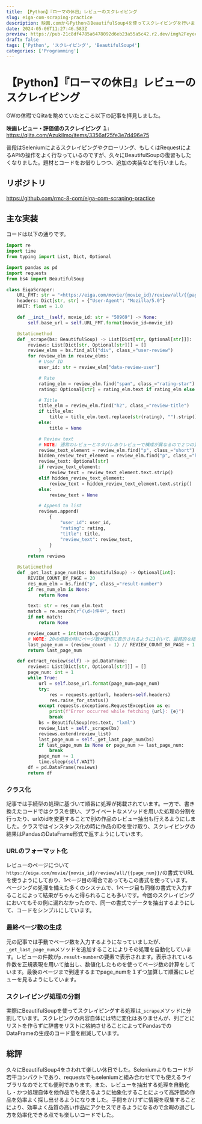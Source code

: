 ```yaml
---
title: 【Python】『ローマの休日』レビューのスクレイピング
slug: eiga-com-scraping-practice
description: 映画.comからPythonのBeautifulSoup4を使ってスクレイピングを行いました。
date: 2024-05-06T11:27:46.583Z
preview: https://pub-21c8df4785a6478092d6eb23a55a5c42.r2.dev/img%2Feyecatch%2Froma_scraping.webp
draft: false
tags: ['Python', 'スクレイピング', 'BeautifulSoup4']
categories: ['Programming']
---
```


# 【Python】『ローマの休日』レビューのスクレイピング

GWの休暇でQiitaを眺めていたところ以下の記事を拝見しました。

**映画レビュー・評価値のスクレイピング １:** <https://qiita.com/AzukiImo/items/3356af25fe3e7d496e75>

普段はSeleniumによるスクレイピングやクローリング、もしくはRequestによるAPIの操作をよく行なっているのですが、久々にBeautifulSoupの復習もしたくなりました。題材とコードをお借りしつつ、追加の実装などを行いました。

## リポジトリ

<https://github.com/rmc-8-com/eiga-com-scraping-practice>

## 主な実装

コードは以下の通りです。
```python
import re
import time
from typing import List, Dict, Optional

import pandas as pd
import requests
from bs4 import BeautifulSoup

class EigaScraper:
    URL_FMT: str = "<https://eiga.com/movie/{movie_id}/review/all/{{page_num}}/>"
    headers: Dict[str, str] = {"User-Agent": "Mozilla/5.0"}
    WAIT: float = 1.0

    def __init__(self, movie_id: str = "50969") -> None:
        self.base_url = self.URL_FMT.format(movie_id=movie_id)

    @staticmethod
    def _scrape(bs: BeautifulSoup) -> List[Dict[str, Optional[str]]]:
        reviews: List[Dict[str, Optional[str]]] = []
        review_elms = bs.find_all("div", class_="user-review")
        for review_elm in review_elms:
            # User ID
            user_id: str = review_elm["data-review-user"]

            # Rate
            rating_elm = review_elm.find("span", class_="rating-star")
            rating: Optional[str] = rating_elm.text if rating_elm else None

            # Title
            title_elm = review_elm.find("h2", class_="review-title")
            if title_elm:
                title = title_elm.text.replace(str(rating), "").strip()
            else:
                title = None

            # Review text
            # NOTE: 通常のレビューとネタバレありレビューで構成が異なるので２つの要素でレビューの有無を確認する
            review_text_element = review_elm.find("p", class_="short")
            hidden_review_text_element = review_elm.find("p", class_="hidden")
            review_text: Optional[str]
            if review_text_element:
                review_text = review_text_element.text.strip()
            elif hidden_review_text_element:
                review_text = hidden_review_text_element.text.strip()
            else:
                review_text = None

            # Append to list
            reviews.append(
                {
                    "user_id": user_id,
                    "rating": rating,
                    "title": title,
                    "review_text": review_text,
                }
            )
        return reviews

    @staticmethod
    def _get_last_page_num(bs: BeautifulSoup) -> Optional[int]:
        REVIEW_COUNT_BY_PAGE = 20
        res_num_elm = bs.find("p", class_="result-number")
        if res_num_elm is None:
            return None

        text: str = res_num_elm.text
        match = re.search(r"(\d+)件中", text)
        if not match:
            return None

        review_count = int(match.group(1))
        # NOTE: 20の倍数の時にページ数が適切に表示されるように1引いて、最終的な結果に+1をする
        last_page_num = (review_count - 1) // REVIEW_COUNT_BY_PAGE + 1
        return last_page_num

    def extract_review(self) -> pd.DataFrame:
        reviews: List[Dict[str, Optional[str]]] = []
        page_num: int = 1
        while True:
            url = self.base_url.format(page_num=page_num)
            try:
                res = requests.get(url, headers=self.headers)
                res.raise_for_status()
            except requests.exceptions.RequestException as e:
                print(f"Error occurred while fetching {url}: {e}")
                break
            bs = BeautifulSoup(res.text, "lxml")
            review_list = self._scrape(bs)
            reviews.extend(review_list)
            last_page_num = self._get_last_page_num(bs)
            if last_page_num is None or page_num >= last_page_num:
                break
            page_num += 1
            time.sleep(self.WAIT)
        df = pd.DataFrame(reviews)
        return df
```

### クラス化

記事では手続型の処理に基づいて順番に処理が掲載されています。一方で、書き換えたコードではクラスを使い、プライベートなメソッドを用いた処理の分割を行ったり、urlのidを変更することで別の作品のレビュー抽出も行えるようにしました。クラスではインスタンス化の時に作品のIDを受け取り、スクレイピングの結果はPandasのDataFrame形式で返すようにしています。

### URLのフォーマット化

レビューのページについて`https://eiga.com/movie/{movie_id}/review/all/{{page_num}}/`の書式でURLを使うようにしており、1ページ目の場合であってもこの書式を使っています。ページングの処理を備えた多くのシステムで、1ページ目も同様の書式で入力することによって結果がちゃんと得られることも多いです。今回のスクレイピングにおいてもその例に漏れなかったので、同一の書式でデータを抽出するようにして、コードをシンプルにしています。

### 最終ページ数の生成

元の記事では手動でページ数を入力するようになっていましたが、`_get_last_page_num`メソッドを追加することによりその処理を自動化しています。レビューの件数が`p.result-number`の要素で表示されます。表示されている件数を正規表現を用いて抽出し、数値化したものを使ってページ数の計算をしています。最後のページまで到達するまでpage_numを１ずつ加算して順番にレビューを見るようにしています。

### スクレイピング処理の分割

実際にBeautifulSoupを使ってスクレイピングする処理は`_scrape`メソッドに分割しています。スクレピングの内容自体には特に変化はありませんが、列ごとにリストを作らずに辞書をリストに格納させることによってPandasでのDataFrameの生成のコード量を削減しています。

## 総評

久々にBeautifulSoup4をさわれて楽しい休日でした。Seleniumよりもコードが若干コンパクトであり、requestsでもseleniumと組み合わせてでも使えるライブラリなのでとても便利であります。また、レビューを抽出する処理を自動化し・かつ処理自体を他作品でも使えるように抽象化することによって高評価の作品を効率よく探し出せるようになりました。手間をかけずに情報を収集することにより、効率よく品質の高い作品にアクセスできるようになるので余暇の過ごし方を効率化できる点でも楽しいコードでした。

